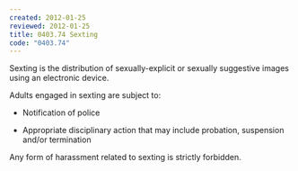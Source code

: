 ```yaml
---
created: 2012-01-25
reviewed: 2012-01-25
title: 0403.74 Sexting
code: "0403.74"
---
```


Sexting is the distribution of sexually-explicit or sexually suggestive images using an electronic device.

Adults engaged in sexting are subject to:

- Notification of police

- Appropriate disciplinary action that may include probation, suspension and/or termination

Any form of harassment related to sexting is strictly forbidden.

